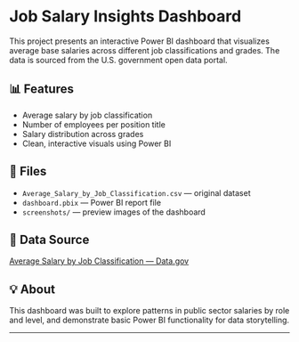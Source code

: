 # Job Salary Insights Dashboard

This project presents an interactive Power BI dashboard that visualizes average base salaries across different job classifications and grades. The data is sourced from the U.S. government open data portal.

## 📊 Features

- Average salary by job classification
- Number of employees per position title
- Salary distribution across grades
- Clean, interactive visuals using Power BI

## 📁 Files

- `Average_Salary_by_Job_Classification.csv` — original dataset
- `dashboard.pbix` — Power BI report file
- `screenshots/` — preview images of the dashboard

## 📌 Data Source

[Average Salary by Job Classification — Data.gov](https://catalog.data.gov/dataset/average-salary-by-job-classification)

## 💡 About

This dashboard was built to explore patterns in public sector salaries by role and level, and demonstrate basic Power BI functionality for data storytelling.

---

